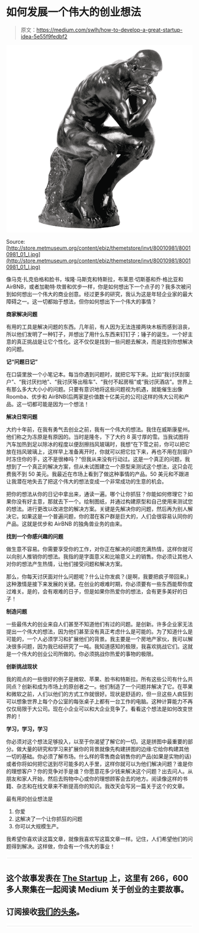 # 如何发展一个伟大的创业想法

> 原文：<https://medium.com/swlh/how-to-develop-a-great-startup-idea-5e55f9fedbf2>

![](img/2d2581311ee2b2a215e757afb5c99948.png)

Source: [http://store.metmuseum.org/content/ebiz/themetstore/invt/80010981/80010981_01_l.jpg](http://store.metmuseum.org/content/ebiz/themetstore/invt/80010981/80010981_01_l.jpg)

像马克·扎克伯格和脸书，埃隆·马斯克和特斯拉，布莱恩·切斯基和乔·格比亚和 AirBNB，或者加勒特·坎普和优步一样，你是如何想出下一个点子的？我多次被问到如何想出一个伟大的商业创意。经过更多的研究，我认为这是年轻企业家的最大障碍之一。这一切都始于想法，但你如何想出下一个伟大的事情？

**商家解决问题**

有用的工具是解决问题的东西。几年前，有人因为无法连接两块木板而感到沮丧，所以他们发明了一种钉子，并想出了用什么东西来钉钉子；锤子的诞生。一个好主意的真正挑战是让它个性化。这不仅仅是找到一些问题去解决，而是找到你想解决的问题。

**记“问题日记”**

在口袋里放一个小笔记本。每当你遇到问题时，就把它写下来。比如“我讨厌刮窗户”、“我讨厌扫地”、“我讨厌等出租车”、“我付不起房租”或“我讨厌酒店”。世界上有那么多大大小小的问题。只要有意识地将这些问题视为机遇，就能催生出像 Roomba、优步和 AirBNB(后两家是价值数十亿美元的公司)这样的伟大公司和产品。这一切都可能是因为一个想法！

**解决日常问题**

大约十年前，在我有勇气去创业之前，我有一个伟大的想法。我住在威斯康星州。他们称之为冻原是有原因的。当时是隆冬，下了大约 8 英寸厚的雪。当我试图将汽车加热到足以除冰的程度以便刮擦挡风玻璃时，我想“在下雪之前，你可以把它放在挡风玻璃上，这样早上准备离开时，你就可以把它拉下来，再也不用在刮窗户时冻住你的手，这不是很棒吗？”但我从来没有行动过。这是一个真正的问题，我想到了一个真正的解决方案，但从未试图建立一个原型来测试这个想法，这只会花费我不到 50 美元。我最近在市场上看到了做这种事情的产品。50 美元和不跟进让我潜在地失去了把这个伟大的想法变成一个非常成功的生意的机会。

把你的想法从你的日记中拿出来，通读一遍。哪个让你抓狂？你能如何修理它？如果你没有好主意，那就去下一个。绘制图纸，并通过构建原型和自己使用来测试您的想法。进行更改以改进您的解决方案。关键是先解决你的问题，然后再为别人解决它。如果这是一个普遍问题，你的潜在客户群是巨大的，人们会很容易认同你的产品。这就是优步和 AirBNB 的独角兽业务的由来。

**找到一个你感兴趣的问题**

做生意不容易。你需要享受你的工作，对你正在解决的问题充满热情，这样你就可以向别人推销你的想法。我指的是字面意义和比喻意义上的销售。你必须让其他人对你的想法产生热情，让他们接受问题和解决方案。

那么，你每天讨厌面对什么问题呢？什么让你发疯？(是啊，我要把疯子带回来。)这种激情是接下来发展的关键。在创业的艰难时期，你必须要有一些东西能帮你度过难关。是的，会有艰难的日子，但是如果你热爱你的想法，会有更多美好的日子！

**制造问题**

一些最伟大的创业来自人们甚至不知道他们有过的问题。是创新。许多企业家无法提出一个伟大的想法，因为他们甚至没有真正考虑什么是可能的。为了知道什么是可能的，一个人必须学习和扩展他们的背景。我主要是一个房地产家伙，我可以解决很多问题，因为我已经研究了一吨。我知道感知的极限，我喜欢挑战它们。这就是一个伟大的创业公司所做的。你必须挑战你热爱的事物的极限。

**创新挑战现状**

我的观点的一些很好的例子是微软、苹果、脸书和特斯拉。所有这些公司有什么共同点？创新和成为市场上的原创者之一。他们制造了一个问题并解决了它。在苹果和微软之前，人们以他们的方式工作就很好。现状是舒适的，但一旦这些人疯狂到可以想象世界上每个办公室的每张桌子上都有一台工作的电脑。这种计算能力不再仅仅局限于大公司。现在小企业可以和大企业竞争了。看看这个想法是如何改变世界的！

**学习，学习，学习**

你必须对这个想法足够投入，以至于你渴望了解它的一切。这是拼图中最重要的部分。做大量的研究和学习来扩展你的背景就像先构建拼图的边缘:它给你构建其他一切的基础。你必须了解市场。什么样的零售商会销售你的产品(如果是实物的话)或者你将如何把它送到尽可能多的人手里，这样你就可以为他们解决问题？谁是你的理想客户？你的竞争对手是谁？你愿意花多少钱来解决这个问题？出去问人。从朋友和家人开始，然后去购物中心或你的理想顾客会去的地方。阅读像这样的书籍、杂志和在线文章来不断提高你的知识。我改天会写另一篇关于这个的文章。

最有用的创业想法是

1.  你爱
2.  这解决了一个让你抓狂的问题
3.  你可以大规模生产。

我希望你喜欢读这篇文章，就像我喜欢写这篇文章一样。记住，人们希望他们的问题得到解决。这样做，你会有一个伟大的事业！

![](img/731acf26f5d44fdc58d99a6388fe935d.png)

## 这个故事发表在 [The Startup](https://medium.com/swlh) 上，这里有 266，600 多人聚集在一起阅读 Medium 关于创业的主要故事。

## 订阅接收[我们的头条](http://growthsupply.com/the-startup-newsletter/)。

![](img/731acf26f5d44fdc58d99a6388fe935d.png)
